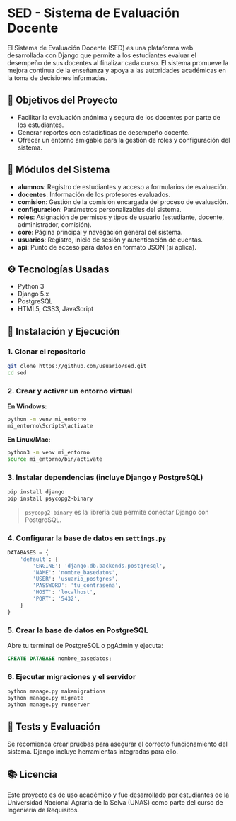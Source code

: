 # SED - Sistema de Evaluación Docente

El Sistema de Evaluación Docente (SED) es una plataforma web desarrollada con Django que permite a los estudiantes evaluar el desempeño de sus docentes al finalizar cada curso. El sistema promueve la mejora continua de la enseñanza y apoya a las autoridades académicas en la toma de decisiones informadas.

## 🎯 Objetivos del Proyecto

- Facilitar la evaluación anónima y segura de los docentes por parte de los estudiantes.
- Generar reportes con estadísticas de desempeño docente.
- Ofrecer un entorno amigable para la gestión de roles y configuración del sistema.

## 🧩 Módulos del Sistema

- **alumnos**: Registro de estudiantes y acceso a formularios de evaluación.
- **docentes**: Información de los profesores evaluados.
- **comision**: Gestión de la comisión encargada del proceso de evaluación.
- **configuracion**: Parámetros personalizables del sistema.
- **roles**: Asignación de permisos y tipos de usuario (estudiante, docente, administrador, comisión).
- **core**: Página principal y navegación general del sistema.
- **usuarios**: Registro, inicio de sesión y autenticación de cuentas.
- **api**: Punto de acceso para datos en formato JSON (si aplica).

## ⚙️ Tecnologías Usadas

- Python 3
- Django 5.x
- PostgreSQL
- HTML5, CSS3, JavaScript

## 🚀 Instalación y Ejecución

### 1. Clonar el repositorio

```bash
git clone https://github.com/usuario/sed.git
cd sed
```

### 2. Crear y activar un entorno virtual

**En Windows:**
```bash
python -m venv mi_entorno
mi_entorno\Scripts\activate
```

**En Linux/Mac:**
```bash
python3 -m venv mi_entorno
source mi_entorno/bin/activate
```

### 3. Instalar dependencias (incluye Django y PostgreSQL)

```bash
pip install django
pip install psycopg2-binary
```

> `psycopg2-binary` es la librería que permite conectar Django con PostgreSQL.

### 4. Configurar la base de datos en `settings.py`

```python
DATABASES = {
    'default': {
        'ENGINE': 'django.db.backends.postgresql',
        'NAME': 'nombre_basedatos',
        'USER': 'usuario_postgres',
        'PASSWORD': 'tu_contraseña',
        'HOST': 'localhost',
        'PORT': '5432',
    }
}
```

### 5. Crear la base de datos en PostgreSQL

Abre tu terminal de PostgreSQL o pgAdmin y ejecuta:

```sql
CREATE DATABASE nombre_basedatos;
```

### 6. Ejecutar migraciones y el servidor

```bash
python manage.py makemigrations
python manage.py migrate
python manage.py runserver
```

## 🧪 Tests y Evaluación

Se recomienda crear pruebas para asegurar el correcto funcionamiento del sistema. Django incluye herramientas integradas para ello.

## 📚 Licencia

Este proyecto es de uso académico y fue desarrollado por estudiantes de la Universidad Nacional Agraria de la Selva (UNAS) como parte del curso de Ingeniería de Requisitos.
